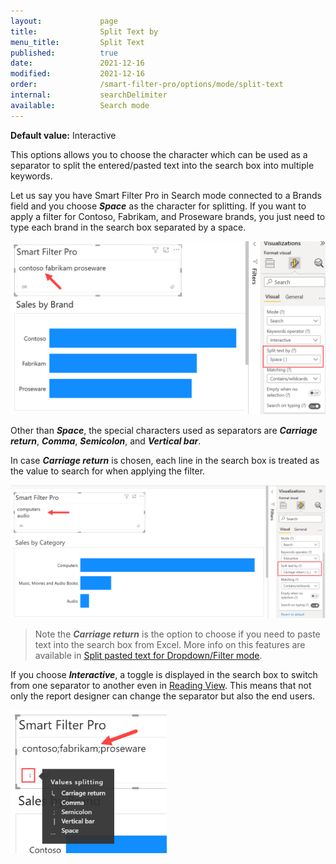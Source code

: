 ```yaml
---
layout:             page
title:              Split Text by
menu_title:         Split Text
published:          true
date:               2021-12-16
modified:           2021-12-16
order:              /smart-filter-pro/options/mode/split-text
internal:           searchDelimiter
available:          Search mode
---
```

**Default value:** Interactive

This options allows you to choose the character which can be used as a separator to split the entered/pasted text into the search box into multiple keywords. 

Let us say you have Smart Filter Pro in Search mode connected to a Brands field and you choose ***Space*** as the character for splitting. If you want to apply a filter for Contoso, Fabrikam, and Proseware brands, you just need to type each brand in the search box separated by a space. 

<img src="images/split-text-1.png" width="750">


Other than ***Space***, the special characters used as separators are ***Carriage return***, ***Comma***, ***Semicolon***, and ***Vertical bar***.

In case ***Carriage return*** is chosen, each line in the search box is treated as the value to search for when applying the filter.

<img src="images/split-text-CrgReturn.png" width="800">


> Note the ***Carriage return*** is the option to choose if you need to paste text into the search box from Excel. More info on this features are available in [Split pasted text for Dropdown/Filter mode](split-pasted-text.md#pasting-from-excel).

If you choose ***Interactive***, a toggle is displayed in the search box to switch from one separator to another even in [Reading View](../../../glossary.md#reading-and-editing-view). This means that not only the report designer can change the separator but also the end users.

<img src="images/split-text-2.png" width="250">